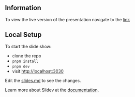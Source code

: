 ## Information

To view the live version of the presentation navigate to the [link](alptugan.github.io/Slidev_Presentations/phd/2025_Phd_Dissertation_Defense)


## Local Setup

To start the slide show:

- clone the repo
- `pnpm install`
- `pnpm dev`
- visit <http://localhost:3030>

Edit the [slides.md](./slides.md) to see the changes.

Learn more about Slidev at the [documentation](https://sli.dev/).
